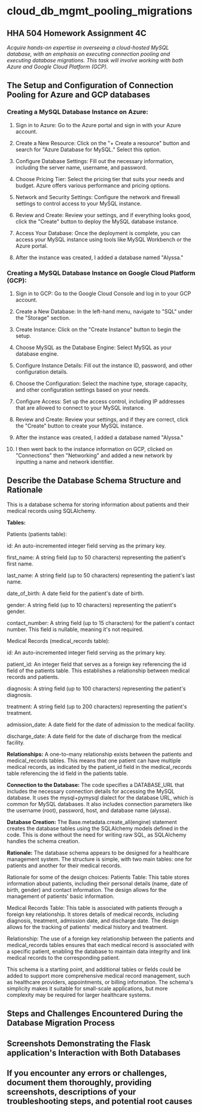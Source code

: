 # cloud_db_mgmt_pooling_migrations
## **HHA 504 Homework Assignment 4C** 

*Acquire hands-on expertise in overseeing a cloud-hosted MySQL database, with an emphasis on executing connection pooling and executing database migrations. This task will involve working with both Azure and Google Cloud Platform (GCP).* 

## **The Setup and Configuration of Connection Pooling for Azure and GCP databases**

### **Creating a MySQL Database Instance on Azure:**

1. Sign in to Azure: Go to the Azure portal and sign in with your Azure account.

2. Create a New Resource: Click on the "+ Create a resource" button and search for "Azure Database for MySQL." Select this option.

3. Configure Database Settings: Fill out the necessary information, including the server name, username, and password.

4. Choose Pricing Tier: Select the pricing tier that suits your needs and budget. Azure offers various performance and pricing options.

5. Network and Security Settings: Configure the network and firewall settings to control access to your MySQL instance.

6. Review and Create: Review your settings, and if everything looks good, click the "Create" button to deploy the MySQL database instance.

7. Access Your Database: Once the deployment is complete, you can access your MySQL instance using tools like MySQL Workbench or the Azure portal.

8. After the instance was created, I added a database named "Alyssa."

### **Creating a MySQL Database Instance on Google Cloud Platform (GCP):**

1. Sign in to GCP: Go to the Google Cloud Console and log in to your GCP account.

2. Create a New Database: In the left-hand menu, navigate to "SQL" under the "Storage" section.

3. Create Instance: Click on the "Create Instance" button to begin the setup.

4. Choose MySQL as the Database Engine: Select MySQL as your database engine.

5. Configure Instance Details: Fill out the instance ID, password, and other configuration details.

6. Choose the Configuration: Select the machine type, storage capacity, and other configuration settings based on your needs.

7. Configure Access: Set up the access control, including IP addresses that are allowed to connect to your MySQL instance.

8. Review and Create: Review your settings, and if they are correct, click the "Create" button to create your MySQL instance.

9. After the instance was created, I added a database named "Alyssa."

10. I then went back to the instance information on GCP, clicked on "Connections" then "Networking" and added a new network by inputting a name and network identifier.    

## **Describe the Database Schema Structure and Rationale**

This is a database schema for storing information about patients and their medical records using SQLAlchemy.

**Tables:**

Patients (patients table):

id: An auto-incremented integer field serving as the primary key.

first_name: A string field (up to 50 characters) representing the patient's first name.

last_name: A string field (up to 50 characters) representing the patient's last name.

date_of_birth: A date field for the patient's date of birth.

gender: A string field (up to 10 characters) representing the patient's gender.

contact_number: A string field (up to 15 characters) for the patient's contact number. This field is nullable, meaning it's not required.

Medical Records (medical_records table):

id: An auto-incremented integer field serving as the primary key.

patient_id: An integer field that serves as a foreign key referencing the id field of the patients table. This establishes a relationship between medical records and patients.

diagnosis: A string field (up to 100 characters) representing the patient's diagnosis.

treatment: A string field (up to 200 characters) representing the patient's treatment.

admission_date: A date field for the date of admission to the medical facility.

discharge_date: A date field for the date of discharge from the medical facility.

**Relationships:**
A one-to-many relationship exists between the patients and medical_records tables. This means that one patient can have multiple medical records, as indicated by the patient_id field in the medical_records table referencing the id field in the patients table.

**Connection to the Database:**
The code specifies a DATABASE_URL that includes the necessary connection details for accessing the MySQL database. It uses the mysql+pymysql dialect for the database URL, which is common for MySQL databases.
It also includes connection parameters like the username (root), password, host, and database name (alyssa).

**Database Creation:**
The Base.metadata.create_all(engine) statement creates the database tables using the SQLAlchemy models defined in the code. This is done without the need for writing raw SQL, as SQLAlchemy handles the schema creation.

**Rationale:**
The database schema appears to be designed for a healthcare management system. The structure is simple, with two main tables: one for patients and another for their medical records. 

Rationale for some of the design choices:
Patients Table: This table stores information about patients, including their personal details (name, date of birth, gender) and contact information. The design allows for the management of patients' basic information.

Medical Records Table: This table is associated with patients through a foreign key relationship. It stores details of medical records, including diagnosis, treatment, admission date, and discharge date. The design allows for the tracking of patients' medical history and treatment.

Relationship: The use of a foreign key relationship between the patients and medical_records tables ensures that each medical record is associated with a specific patient, enabling the database to maintain data integrity and link medical records to the corresponding patient.

This schema is a starting point, and additional tables or fields could be added to support more comprehensive medical record management, such as healthcare providers, appointments, or billing information. The schema's simplicity makes it suitable for small-scale applications, but more complexity may be required for larger healthcare systems.

## **Steps and Challenges Encountered During the Database Migration Process**

## **Screenshots Demonstrating the Flask application's Interaction with Both Databases**

## **If you encounter any errors or challenges, document them thoroughly, providing screenshots, descriptions of your troubleshooting steps, and potential root causes**